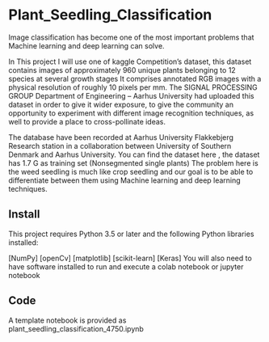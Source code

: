 # Plant_Seedling_Classification

Image classification has become one of the most important problems that Machine learning and deep learning can solve.

In This project I will use one of kaggle Competition’s dataset, this dataset contains images of approximately 960 unique plants belonging to 12 species at several growth stages It comprises annotated RGB images with a physical resolution of roughly 10 pixels per mm. The SIGNAL PROCESSING GROUP Department of Engineering – Aarhus University had uploaded this dataset in order to give it wider exposure, to give the community an opportunity to experiment with different image recognition techniques, as well to provide a place to cross-pollinate ideas.

The database have been recorded at Aarhus University Flakkebjerg Research station in a collaboration between University of Southern Denmark and Aarhus University. You can find the dataset here , the dataset has 1.7 G as training set (Nonsegmented single plants) The problem here is the weed seedling is much like crop seedling and our goal is to be able to differentiate between them using Machine learning and deep learning techniques.

## Install
This project requires Python 3.5 or later and the following Python libraries installed:

[NumPy]
[openCv]
[matplotlib]
[scikit-learn]
[Keras]
You will also need to have software installed to run and execute a colab notebook or jupyter notebook

## Code
A template notebook is provided as plant_seedling_classification_4750.ipynb
